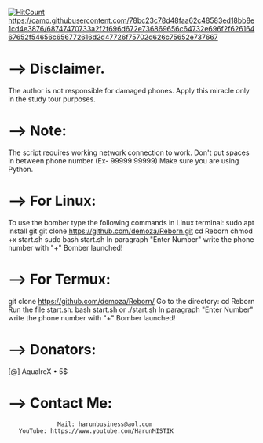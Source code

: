 
[![HitCount](http://hits.dwyl.io/4nat/Reborn.svg)](http://hits.dwyl.io/4nat/Reborn)
https://camo.githubusercontent.com/78bc23c78d48faa62c48583ed18bb8e1cd4e3876/68747470733a2f2f696d672e736869656c64732e696f2f62616467652f54656c656772616d2d47726f75702d626c75652e737667

# --> Disclaimer.
The author is not responsible for damaged phones. Apply this miracle only in the study tour purposes.

# --> Note:
 The script requires working network connection to work.
 Don't put spaces in between phone number (Ex- 99999 99999)
 Make sure you are using Python.

# --> For Linux:
To use the bomber type the following commands in Linux terminal:
 sudo apt install git
 git clone https://github.com/demoza/Reborn.git
 cd Reborn
 chmod +x start.sh
 sudo bash start.sh
 In paragraph "Enter Number" write the phone number with "+"
 Bomber launched!

# --> For Termux:
git clone https://github.com/demoza/Reborn/
 Go to the directory:
 cd Reborn
 Run the file start.sh: bash start.sh or ./start.sh
 In paragraph "Enter Number" write the phone number with "+"
 Bomber launched!
# --> Donators:
 [@] AqualreX • 5$

# --> Contact Me:
                  Mail: harunbusiness@aol.com 
       YouTube: https://www.youtube.com/HarunMISTIK
